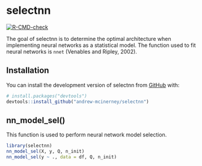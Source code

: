 
<!-- README.md is generated from README.Rmd. Please edit that file -->

# selectnn

<!-- badges: start -->

[![R-CMD-check](https://github.com/andrew-mcinerney/selectnn/workflows/R-CMD-check/badge.svg)](https://github.com/andrew-mcinerney/selectnn/actions)
<!-- badges: end -->

The goal of selectnn is to determine the optimal architecture when
implementing neural networks as a statistical model. The function used
to fit neural networks is `nnet` (Venables and Ripley, 2002).

## Installation

You can install the development version of selectnn from
[GitHub](https://github.com/) with:

``` r
# install.packages("devtools")
devtools::install_github("andrew-mcinerney/selectnn")
```

## nn_model_sel()

This function is used to perform neural network model selection.

``` r
library(selectnn)
nn_model_sel(X, y, Q, n_init)
nn_model_sel(y ~ ., data = df, Q, n_init)
```
